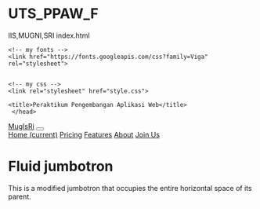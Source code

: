 # UTS_PPAW_F
IIS,MUGNI,SRI
index.html
<!doctype html>
<html lang="en">
  <head>
    <!-- Required meta tags -->
    <meta charset="utf-8">
    <meta name="viewport" content="width=device-width, initial-scale=1, shrink-to-fit=no">
    <!-- Bootstrap CSS -->
    <link rel="stylesheet" href="https://stackpath.bootstrapcdn.com/bootstrap/4.1.3/css/bootstrap.min.css" integrity="sha384-MCw98/SFnGE8fJT3GXwEOngsV7Zt27NXFoaoApmYm81iuXoPkFOJwJ8ERdknLPMO" crossorigin="anonymous">


    <!-- my fonts -->
    <link href="https://fonts.googleapis.com/css?family=Viga" rel="stylesheet">


    <!-- my css -->
    <link rel="stylesheet" href="style.css">

    <title>Peraktikum Pengembangan Aplikasi Web</title>
     </head>
  <body>
  <!-- navbar -->
  <nav class="navbar navbar-expand-lg navbar-light ">
    <div class="container">
    <a class="navbar-brand" href="#">MugIsRi</a>
    <button class="navbar-toggler" type="button" data-toggle="collapse" data-target="#navbarNavAltMarkup" aria-controls="navbarNavAltMarkup" aria-expanded="false" aria-label="Toggle navigation">
      <span class="navbar-toggler-icon"></span>
    </button>
      <div class="collapse navbar-collapse" id="navbarNavAltMarkup">
      <div class="navbar-nav ml-auto">
        <a class="nav-item nav-link active" href="#">Home <span class="sr-only">(current)</span></a>
        <a class="nav-item nav-link" href="#">Pricing</a>
        <a class="nav-item nav-link" href="#">Features</a>
        <a class="nav-item nav-link" href="#">About</a>
        <a class="nav-item btn btn-primary tombol" href="#">Join Us</a>
      </div>
    </div>
  </div>
  </nav> 
   <!-- akhir navbar -->


<!-- jumbotron -->
<div class="jumbotron jumbotron-fluid">
    <div class="container">
      <h1 class="display-4">Fluid jumbotron</h1>
   <p class="lead">This is a modified jumbotron that occupies the entire horizontal space of its parent.</p>
    </div>
  </div>
<!-- akhir jumbotron -->
<script src="https://code.jquery.com/jquery-3.3.1.slim.min.js" integrity="sha384-q8i/X+965DzO0rT7abK41JStQIAqVgRVzpbzo5smXKp4YfRvH+8abtTE1Pi6jizo" crossorigin="anonymous"></script>
    <script src="https://cdnjs.cloudflare.com/ajax/libs/popper.js/1.14.3/umd/popper.min.js" integrity="sha384-ZMP7rVo3mIykV+2+9J3UJ46jBk0WLaUAdn689aCwoqbBJiSnjAK/l8WvCWPIPm49" crossorigin="anonymous"></script>
  <script src="https://stackpath.bootstrapcdn.com/bootstrap/4.1.3/js/bootstrap.min.js" integrity="sha384-ChfqqxuZUCnJSK3+MXmPNIyE6ZbWh2IMqE241rYiqJxyMiZ6OW/JmZQ5stwEULTy" crossorigin="anonymous"></script>
  </body>
</html>
  
